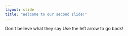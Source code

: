 ```yaml
---
layout: slide
title: "Welcome to our second slide!"
---
```

Don't believe what they say
Use the left arrow to go back!
